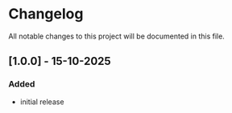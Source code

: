 # Changelog

All notable changes to this project will be documented in this file.

## [1.0.0] - 15-10-2025

### Added

- initial release